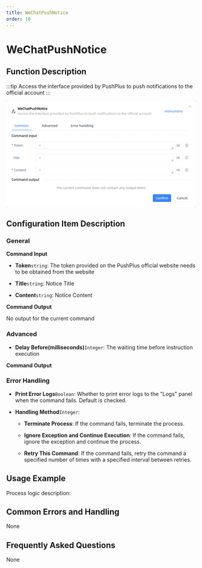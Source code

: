 ```yaml
---
title: WeChatPushNotice
order: 10
---
```


# WeChatPushNotice

## Function Description

:::tip 
Access the interface provided by PushPlus to push notifications to the official account
:::

![WeChatPushNotice](../../../assets/WeChatPushNotice_command.png)

## Configuration Item Description

### General

**Command Input**

- **Token**`string`: The token provided on the PushPlus official website needs to be obtained from the website

- **Title**`string`: Notice Title

- **Content**`string`: Notice Content


**Command Output**

No output for the current command

### Advanced

- **Delay Before(milliseconds)**`Integer`: The waiting time before instruction execution


**Command Output**

### Error Handling

- **Print Error Logs**`Boolean`: Whether to print error logs to the "Logs" panel when the command fails. Default is checked. 

- **Handling Method**`Integer`:

    - **Terminate Process**: If the command fails, terminate the process.

    - **Ignore Exception and Continue Execution**: If the command fails, ignore the exception and continue the process.

    - **Retry This Command**: If the command fails, retry the command a specified number of times with a specified interval between retries.

## Usage Example

Process logic description:

## Common Errors and Handling

None

## Frequently Asked Questions

None

